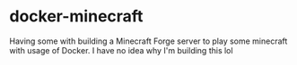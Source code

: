 # docker-minecraft
 Having some with building a Minecraft Forge server to play some minecraft with usage of Docker. I have no idea why I'm building this lol
